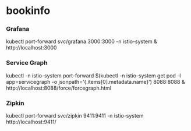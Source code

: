 # bookinfo





### Grafana
kubectl port-forward svc/grafana 3000:3000 -n istio-system &
http://localhost:3000
### Service Graph
kubectl -n istio-system port-forward $(kubectl -n istio-system get pod -l app=servicegraph -o jsonpath='{.items[0].metadata.name}') 8088:8088 &
http://localhost:8088/force/forcegraph.html
### Zipkin 
kubectl port-forward svc/zipkin 9411:9411 -n istio-system
http://localhost:9411/